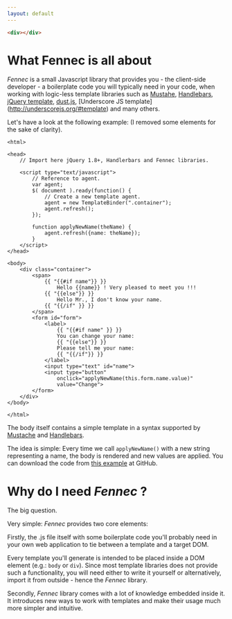 ```yaml
---
layout: default
---
```

```html
<div></div>
```

# What Fennec is all about

_Fennec_ is a small Javascript library that provides you - the client-side developer - a boilerplate code you will typically need in your code, when working with logic-less template libraries such as [Mustahe](http://mustache.github.io/), [Handlebars](http://handlebarsjs.com/), [jQuery template](https://github.com/jquery/jquery-tmpl), [dust.js](http://akdubya.github.io/dustjs/), [Underscore JS template] (http://underscorejs.org/#template) and many others.

Let's have a look at the following example:
(I removed some elements for the sake of clarity).

```
<html>

<head>
	// Import here jQuery 1.8+, Handlerbars and Fennec libraries.

	<script type="text/javascript">
		// Reference to agent.
		var agent;
		$( document ).ready(function() {
			// Create a new template agent.
			agent = new TemplateBinder(".container");
			agent.refresh();
		});

		function applyNewName(theName) {
			agent.refresh({name: theName});
		}
	</script>
</head>

<body>
	<div class="container">
		<span>
			{{ "{{#if name"}} }}
				Hello {{name}} ! Very pleased to meet you !!!
			{{ "{{else"}} }}
				Hello Mr., I don't know your name.
			{{ "{{/if" }} }}
		</span>
		<form id="form">
			<label>
				{{ "{{#if name" }} }}
				You can change your name:
				{{ "{{else"}} }}
				Please tell me your name:
				{{ "{{/if"}} }}
			</label>
			<input type="text" id="name">
			<input type="button"
				onclick="applyNewName(this.form.name.value)"
				value="Change">
		</form>
	</div>
</body>

</html>
```

The body itself contains a simple template in a syntax supported by [Mustache](http://mustache.github.io/) and [Handlebars](http://handlebarsjs.com/).

The idea is simple: Every time we call `applyNewName()` with a new string representing a name, the body is rendered and new values are applied.
You can download the code from [this example](https://github.com/guynir/fennec/blob/master/examples/sample.html) at GitHub.

# Why do I need _Fennec_ ?

The big question.

Very simple: _Fennec_ provides two core elements:


Firstly, the .js file itself with some boilerplate code you'll probably need in your own web application to tie between a template and a target DOM.

Every template you'll generate is intended to be placed inside a DOM element (e.g.: `body` or `div`).
Since most template libraries does not provide such a functionality, you will need either to write it yourself or alternatively, import it from outside - hence the _Fennec_ library.

Secondly, _Fennec_ library comes with a lot of knowledge embedded inside it. It introduces new ways to work with templates and make their usage much more simpler and intuitive.


